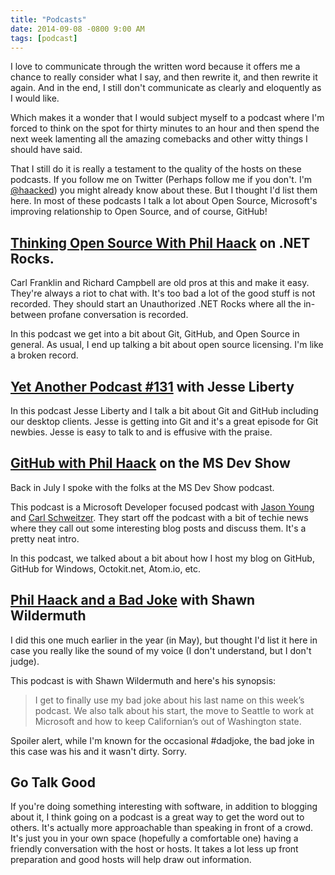```yaml
---
title: "Podcasts"
date: 2014-09-08 -0800 9:00 AM
tags: [podcast]
---
```


I love to communicate through the written word because it offers me a chance to really consider what I say, and then rewrite it, and then rewrite it again. And in the end, I still don't communicate as clearly and eloquently as I would like.

Which makes it a wonder that I would subject myself to a podcast where I'm forced to think on the spot for thirty minutes to an hour and then spend the next week lamenting all the amazing comebacks and other witty things I should have said.

That I still do it is really a testament to the quality of the hosts on these podcasts. If you follow me on Twitter (Perhaps follow me if you don't. I'm [@haacked](https://twitter.com/haacked)) you might already know about these. But I thought I'd list them here. In most of these podcasts I talk a lot about Open Source, Microsoft's improving relationship to Open Source, and of course, GitHub!

## [Thinking Open Source With Phil Haack](http://www.dotnetrocks.com/default.aspx?showNum=1028) on .NET Rocks.

Carl Franklin and Richard Campbell are old pros at this and make it easy. They're always a riot to chat with. It's too bad a lot of the good stuff is not recorded. They should start an Unauthorized .NET Rocks where all the in-between profane conversation is recorded.

In this podcast we get into a bit about Git, GitHub, and Open Source in general. As usual, I end up talking a bit about open source licensing. I'm like a broken record.

## [Yet Another Podcast #131](http://jesseliberty.com/2014/09/05/yet-another-podcast-131-phil-haack/) with Jesse Liberty

In this podcast Jesse Liberty and I talk a bit about Git and GitHub including our desktop clients. Jesse is getting into Git and it's a great episode for Git newbies. Jesse is easy to talk to and is effusive with the praise.

## [GitHub with Phil Haack](http://msdevshow.com/2014/07/github-with-phil-haack/) on the MS Dev Show

Back in July I spoke with the folks at the MS Dev Show podcast.

This podcast is a Microsoft Developer focused podcast with [Jason Young](http://www.ytechie.com/) and [Carl Schweitzer](http://wpdevguy.com/). They start off the podcast with a bit of techie news where they call out some interesting blog posts and discuss them. It's a pretty neat intro.

In this podcast, we talked about a bit about how I host my blog on GitHub, GitHub for Windows, Octokit.net, Atom.io, etc.

## [Phil Haack and a Bad Joke](http://wildermuth.com/2014/05/05/Phil_Haack_and_a_Bad_Joke_on_This_Week_s_Podcast) with Shawn Wildermuth

I did this one much earlier in the year (in May), but thought I'd list it here in case you really like the sound of my voice (I don't understand, but I don't judge).

This podcast is with Shawn Wildermuth and here's his synopsis:

> I get to finally use my bad joke about his last name on this week’s podcast. We also talk about his start, the move to Seattle to work at Microsoft and how to keep Californian’s out of Washington state.

Spoiler alert, while I'm known for the occasional #dadjoke, the bad joke in this case was his and it wasn't dirty. Sorry.

## Go Talk Good

If you're doing something interesting with software, in addition to blogging about it, I think going on a podcast is a great way to get the word out to others. It's actually more approachable than speaking in front of a crowd. It's just you in your own space (hopefully a comfortable one) having a friendly conversation with the host or hosts. It takes a lot less up front preparation and good hosts will help draw out information.

